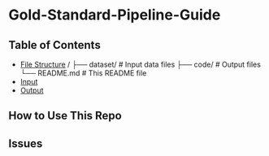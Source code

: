 # Gold-Standard-Pipeline-Guide



## Table of Contents

- [File Structure](#file-structure)
    /
  ├── dataset/ # Input data files
  ├── code/ # Output files
  └── README.md # This README file
- [Input](#input)
- [Output](#output)
  
## How to Use This Repo

## Issues




